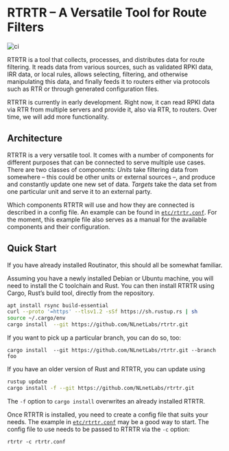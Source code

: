 # RTRTR – A Versatile Tool for Route Filters

![ci](https://github.com/NLnetLabs/rtrtr/workflows/ci/badge.svg)

RTRTR is a tool that collects, processes, and distributes data for route
filtering. It reads data from various sources, such as validated RPKI
data, IRR data, or local rules, allows selecting, filtering, and otherwise
manipulating this data, and finally feeds it to routers either via
protocols such as RTR or through generated configuration files.

RTRTR is currently in early development. Right now, it can read RPKI data
via RTR from multiple servers and provide it, also via RTR, to routers.
Over time, we will add more functionality.


## Architecture

RTRTR is a very versatile tool. It comes with a number of components for
different purposes that can be connected to serve multiple use cases.
There are two classes of components: _Units_ take filtering data from
somewhere – this could be other units or external sources –, and produce and
constantly update one new set of data. _Targets_ take the data set from
one particular unit and serve it to an external party.

Which components RTRTR will use and how they are connected is described in
a config file. An example can be found in [`etc/rtrtr.conf`]. For the
moment, this example file also serves as a manual for the available
components and their configuration.


## Quick Start

If you have already installed Routinator, this should all be somewhat
familiar.

Assuming you have a newly installed Debian or Ubuntu machine, you will need
to install the C toolchain and Rust. You can then install RTRTR using
Cargo, Rust’s build tool, directly from the repository.

```bash
apt install rsync build-essential
curl --proto '=https' --tlsv1.2 -sSf https://sh.rustup.rs | sh
source ~/.cargo/env
cargo install  --git https://github.com/NLnetLabs/rtrtr.git
```

If you want to pick up a particular branch, you can do so, too:

```
cargo install  --git https://github.com/NLnetLabs/rtrtr.git --branch foo
```

If you have an older version of Rust and RTRTR, you can update using

```bash
rustup update
cargo install -f --git https://github.com/NLnetLabs/rtrtr.git
```

The `-f` option to `cargo install` overwrites an already installed RTRTR.

Once RTRTR is installed, you need to create a config file that suits your
needs. The example in [`etc/rtrtr.conf`] may be a good way to start. The
config file to use needs to be passed to RTRTR via the `-c` option:

```
rtrtr -c rtrtr.conf
```

[`etc/rtrtr.conf`]: https://github.com/NLnetLabs/rtrtr/blob/main/etc/rtrtr.conf
